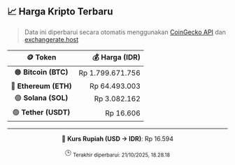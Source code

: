 

<!-- HARGA_KRIPTO -->
## 📈 Harga Kripto Terbaru

> Data ini diperbarui secara otomatis menggunakan [CoinGecko API](https://www.coingecko.com/) dan [exchangerate.host](https://exchangerate.host/)

<div align="center">

| 🪙 Token | 💰 Harga (IDR) |
|:------:|---------------:|
| 🟠 **Bitcoin (BTC)**   | Rp 1.799.671.756 |
| 🔵 **Ethereum (ETH)**  | Rp 64.493.003 |
| 🟣 **Solana (SOL)**    | Rp 3.082.162 |
| 🟢 **Tether (USDT)**   | Rp 16.606 |

---

💱 **Kurs Rupiah (USD → IDR)**: Rp 16.594

🕒 <sub>Terakhir diperbarui: 21/10/2025, 18.28.18</sub>

</div>
<!-- /HARGA_KRIPTO -->